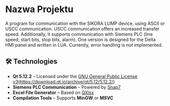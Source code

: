 # Nazwa Projektu
A program for communication with the SIKORA LUMP device, using ASCII or USCC communication. USCC communication offers an increased transfer speed. Additionally, it supports communication with Siemens PLC (line speed, start bits, stop bits, alarm). One version is designed for the Delta HMI panel and written in LUA. Currently, error handling is not implemented.

## 🛠 Technologies  
- **Qt 5.12.2** – Licensed under the [GNU General Public License v3](https://www.qt.io/licensing)(https://download.qt.io/archive/qt/5.12/5.12.2/)  
- **Siemens PLC Communication** – Powered by [Snap7](https://snap7.sourceforge.net/)  
- **Excel File Generator** – Based on [QXlsx](https://github.com/QtExcel/QXlsx)  
- **Compilation Tools** – Supports **MinGW** or **MSVC** 

